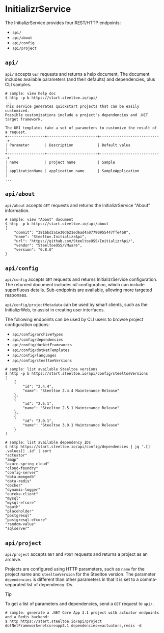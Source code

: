 # InitializrService

The InitializrService provides four REST/HTTP endpoints:

* `api/`
* `api/about`
* `api/config`
* `api/project`

## `api/`

`api/` accepts `GET` requests and returns a help document.
The document includes available parameters (and their defaults) and dependencies, plus CLI samples.

```shell
# sample: view help doc
$ http -p b https://start.steeltoe.io/api/
...
This service generates quickstart projects that can be easily customized.
Possible customizations include a project's dependencies and .NET target framework.

The URI templates take a set of parameters to customize the result of a request.
+-----------------+-----------------------+----------------------------+
| Parameter       | Description           | Default value              |
+-----------------+-----------------------+----------------------------+
| name            | project name          | Sample                     |
| applicationName | application name      | SampleApplication          |
...
```

## `api/about`

`api/about` accepts `GET` requests and returns the InitializrService "About" information.

```shell
# sample: view "About" document
$ http -p b https://start.steeltoe.io/api/about
{
    "commit": "381bbd2a1e30d621ed6ad4a07790955447ffe468",
    "name": "Steeltoe.InitializrApi",
    "url": "https://github.com/SteeltoeOSS/InitializrApi/",
    "vendor": "SteeltoeOSS/VMware",
    "version": "0.8.0"
}
```

## `api/config`

`api/config` accepts `GET` requests and returns InitializrService configuration.
The returned document includes *all* configuration, which can include superfluous details.
Sub-endpoints are available, allowing more targeted responses.

`api/config/projectMetadata` can be used by smart clients, such as the InitializrWeb, to assist in creating user interfaces.

The following endpoints can be used by CLI users to browse project configuration options:

* `api/config/archiveTypes`
* `api/config/dependencies`
* `api/config/dotNetFrameworks`
* `api/config/dotNetTemplates`
* `api/config/languages`
* `api/config/steeltoeVersions`

```shell
# sample: list available Steeltoe versions
$ http -p b https://start.steeltoe.io/api/config/steeltoeVersions
[
    {
        "id": "2.4.4",
        "name": "Steeltoe 2.4.4 Maintenance Release"
    },
    {
        "id": "2.5.1",
        "name": "Steeltoe 2.5.1 Maintenance Release"
    },
    {
        "id": "3.0.1",
        "name": "Steeltoe 3.0.1 Maintenance Release"
    }
]

# sample: list available dependency IDs
$ http https://start.steeltoe.io/api/config/dependencies | jq '.[] .values[] .id' | sort
"actuator"
"amqp"
"azure-spring-cloud"
"cloud-foundry"
"config-server"
"data-mongodb"
"data-redis"
"docker"
"dynamic-logger"
"eureka-client"
"mysql"
"mysql-efcore"
"oauth"
"placeholder"
"postgresql"
"postgresql-efcore"
"random-value"
"sqlserver"
```

## `api/project`

`api/project` accepts `GET` and `POST` requests and returns a project as an archive.

Projects are configured using HTTP parameters, such as `name` for the project name and `steeltoeVersion` for the Steeltoe version.
The parameter `dependencies` is different than other parameters in that it is set to a comma-separated list of dependency IDs.

> [!TIP]
> To get a list of parameters and dependencies, send a `GET` request to `api/`.

```shell
# sample: generate a .NET Core App 3.1 project with actuator endpoints and a Redis backend:
$ http https://start.steeltoe.io/api/project dotNetFramework=netcoreapp3.1 dependencies==actuators,redis -d
```
